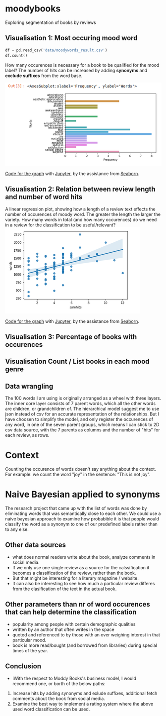 # moodybooks
Exploring segmentation of books by reviews

## Visualisation 1: Most occuring mood word
```python
df = pd.read_csv('data/moodywords_result.csv')
df.count()
```
How many occurences is necessary for a book to be qualified for the mood label?
The number of hits can be increased by adding **synonyms** and **exclude suffixes** from the word base. 

![Alt text](screenshots/visualisation1-chart.png?raw=true "Visualisation 1: Most occuring mood word")

[Code for the graph](visualisation1.ipynb) with [Jupyter](https://jupyter.readthedocs.io), by the assistance from [Seaborn](https://seaborn.pydata.org/).

## Visualisation 2: Relation between review length and number of word hits
A linear regression plot, showing how a length of a review text effects the number of occurences of moody word.
The greater the length the larger the variety. 
How many words in total (and how many occurences) do we need in a review for the classification to be useful/relevant?
![Alt text](screenshots/visualisation2-chart.png?raw=true "Visualisation 2: Relation between review length and number of word hits")

[Code for the graph](visualisation2.ipynb) with [Jupyter](https://jupyter.readthedocs.io), by the assistance from [Seaborn](https://seaborn.pydata.org/).


## Visualisation 3: Percentage of books with occurences


## Visualisation Count / List books in each mood genre


## Data wrangling
The 100 words I am using is originally arranged as a wheel with three layers.
The inner core layer consists of 7 parent words, which all the other words are children, or grandchildren of.
The hierarchical model suggest me to use json instead of csv for an accurate representation of the relationships.
But I have choosen to simplify the model, and only register the occurences of any word, in one of the seven parent groups, which means
I can stick to 2D csv data source, with the 7 parents as columns and the number of "hits" for each review, as rows.   


# Context
Counting the occurence of words doesn't say anything about the context. For example: we count the word "joy" in the sentence: "This is not joy".

# Naive Bayesian applied to synonyms
The research project that came up with the list of words was done by eliminating words that was semantically close to each other. 
We could use a naive bayesian approach to examine how probabible it is that people would classify the word as a synonym to one of our predefined labels rather than to any else. 

## Other data sources
- what does normal readers write about the book, analyze comments in social media.
- If we only use one single review as a source for the calssification it becomes a classification of the review, rather than the book. 
- But that might be interesting for a literary magazine / website.
- It can also be interesting to see how much a particular review differes from the clasification of the text in the actual book.

## Other parameters than nr of word occurences that can help determine the classification
- popularity among people with certain demographic qualities
- written by an author that often writes in the space
- quoted and referenced to by those with an over weighing interest in that particular mood.
- book is more read/bought (and borrowed from libraries) during special times of the year.

## Conclusion
- IWith the respect to Moddy Books's business model, I would recommend one, or borth of the below paths: 
1) Increase hits by adding synonyms and exlude suffixes, additional fetch comments about the book from social media.
2) Examine the best way to implement a rating system where the above used word classification can be used.